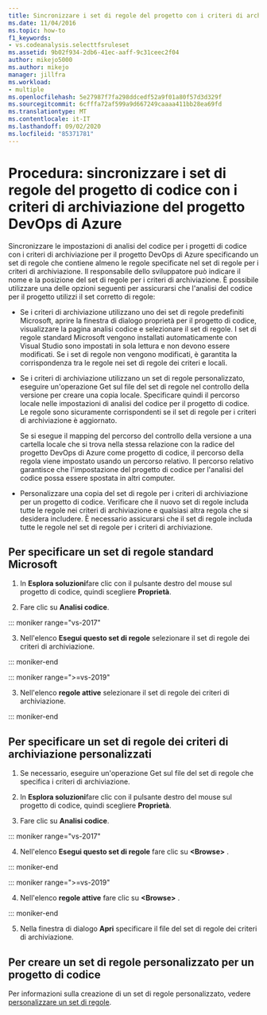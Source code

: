 ```yaml
---
title: Sincronizzare i set di regole del progetto con i criteri di archiviazione
ms.date: 11/04/2016
ms.topic: how-to
f1_keywords:
- vs.codeanalysis.selecttfsruleset
ms.assetid: 9b02f934-2db6-41ec-aaff-9c31ceec2f04
author: mikejo5000
ms.author: mikejo
manager: jillfra
ms.workload:
- multiple
ms.openlocfilehash: 5e27987f7fa298ddcedf52a9f01a80f57d3d329f
ms.sourcegitcommit: 6cfffa72af599a9d667249caaaa411bb28ea69fd
ms.translationtype: MT
ms.contentlocale: it-IT
ms.lasthandoff: 09/02/2020
ms.locfileid: "85371781"
---
```

# <a name="how-to-synchronize-code-project-rule-sets-with-an-azure-devops-project-check-in-policy"></a>Procedura: sincronizzare i set di regole del progetto di codice con i criteri di archiviazione del progetto DevOps di Azure

Sincronizzare le impostazioni di analisi del codice per i progetti di codice con i criteri di archiviazione per il progetto DevOps di Azure specificando un set di regole che contiene almeno le regole specificate nel set di regole per i criteri di archiviazione. Il responsabile dello sviluppatore può indicare il nome e la posizione del set di regole per i criteri di archiviazione. È possibile utilizzare una delle opzioni seguenti per assicurarsi che l'analisi del codice per il progetto utilizzi il set corretto di regole:

- Se i criteri di archiviazione utilizzano uno dei set di regole predefiniti Microsoft, aprire la finestra di dialogo proprietà per il progetto di codice, visualizzare la pagina analisi codice e selezionare il set di regole. I set di regole standard Microsoft vengono installati automaticamente con Visual Studio sono impostati in sola lettura e non devono essere modificati. Se i set di regole non vengono modificati, è garantita la corrispondenza tra le regole nei set di regole dei criteri e locali.

- Se i criteri di archiviazione utilizzano un set di regole personalizzato, eseguire un'operazione Get sul file del set di regole nel controllo della versione per creare una copia locale. Specificare quindi il percorso locale nelle impostazioni di analisi del codice per il progetto di codice. Le regole sono sicuramente corrispondenti se il set di regole per i criteri di archiviazione è aggiornato.

     Se si esegue il mapping del percorso del controllo della versione a una cartella locale che si trova nella stessa relazione con la radice del progetto DevOps di Azure come progetto di codice, il percorso della regola viene impostato usando un percorso relativo. Il percorso relativo garantisce che l'impostazione del progetto di codice per l'analisi del codice possa essere spostata in altri computer.

- Personalizzare una copia del set di regole per i criteri di archiviazione per un progetto di codice. Verificare che il nuovo set di regole includa tutte le regole nei criteri di archiviazione e qualsiasi altra regola che si desidera includere. È necessario assicurarsi che il set di regole includa tutte le regole nel set di regole per i criteri di archiviazione.

## <a name="to-specify-a-microsoft-standard-rule-set"></a>Per specificare un set di regole standard Microsoft

1. In **Esplora soluzioni**fare clic con il pulsante destro del mouse sul progetto di codice, quindi scegliere **Proprietà**.

2. Fare clic su **Analisi codice**.

::: moniker range="vs-2017"

3. Nell'elenco **Esegui questo set di regole** selezionare il set di regole dei criteri di archiviazione.

::: moniker-end

::: moniker range=">=vs-2019"

3. Nell'elenco **regole attive** selezionare il set di regole dei criteri di archiviazione.

::: moniker-end

## <a name="to-specify-a-custom-check-in-policy-rule-set"></a>Per specificare un set di regole dei criteri di archiviazione personalizzati

1. Se necessario, eseguire un'operazione Get sul file del set di regole che specifica i criteri di archiviazione.

2. In **Esplora soluzioni**fare clic con il pulsante destro del mouse sul progetto di codice, quindi scegliere **Proprietà**.

3. Fare clic su **Analisi codice**.

::: moniker range="vs-2017"

4. Nell'elenco **Esegui questo set di regole** fare clic su **\<Browse>** .

::: moniker-end

::: moniker range=">=vs-2019"

4. Nell'elenco **regole attive** fare clic su **\<Browse>** .

::: moniker-end

5. Nella finestra di dialogo **Apri** specificare il file del set di regole dei criteri di archiviazione.

## <a name="to-create-a-custom-rule-set-for-a-code-project"></a>Per creare un set di regole personalizzato per un progetto di codice

Per informazioni sulla creazione di un set di regole personalizzato, vedere [personalizzare un set di regole](how-to-create-a-custom-rule-set.md).
